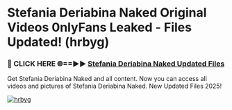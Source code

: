 # Stefania Deriabina Naked Original Videos 0nlyFans Leaked - Files Updated! (hrbyg)

<h3>🔴 CLICK HERE 🌐==►► <a href="https://tinyurl.com/yckcrads" rel="nofollow">Stefania Deriabina Naked Updated Files</a></h3>

Get Stefania Deriabina Naked and all content. Now you can access all videos and pictures of Stefania Deriabina Naked. New Updated Files 2025!

[![hrbyg](https://i.imgur.com/hpKpOFt.gif)](https://tinyurl.com/yckcrads)
